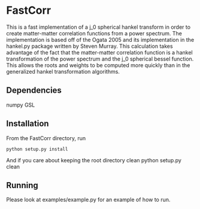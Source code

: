 FastCorr
========
This is a fast implementation of a j_0 spherical hankel transform 
in order to create matter-matter correlation functions from a power spectrum.
The implementation is based off of the Ogata 2005 and its implementation
in the hankel.py package written by Steven Murray. This calculation
takes advantage of the fact that the matter-matter correlation
function is a hankel transformation of the power spectrum
and the j_0 spherical bessel function. This allows the roots and
weights to be computed more quickly than in the generalized
hankel transformation algorithms.

Dependencies
------------
numpy
GSL

Installation
------------
From the FastCorr directory, run
```
python setup.py install
```

And if you care about keeping the root directory clean
python setup.py clean

Running
-------
Please look at examples/example.py for an example of how to run.